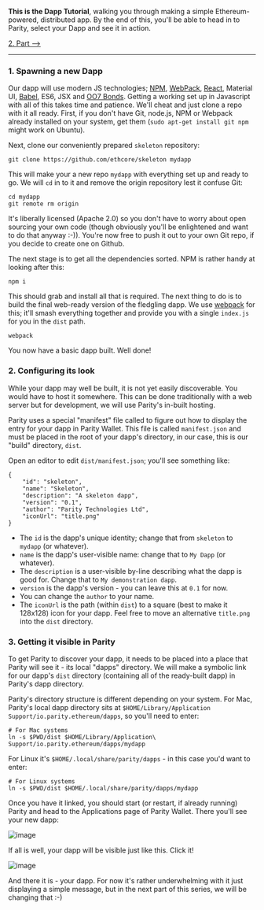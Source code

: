 **This is the Dapp Tutorial**, walking you through making a simple Ethereum-powered, distributed app. By the end of this, you'll be able to head in to Parity, select your Dapp and see it in action.

[2. Part ⟶](https://github.com/ethcore/parity/wiki/Tutorial-Part-II)

----

### 1. Spawning a new Dapp

Our dapp will use modern JS technologies; [NPM](https://www.npmjs.com), [WebPack](https://webpack.js.org), [React](https://facebook.github.io/react/), Material UI, [Babel](http://babeljs.io), ES6, JSX and [OO7 Bonds](https://github.com/ethcore/oo7-parity). Getting a working set up in Javascript with all of this takes time and patience. We'll cheat and just clone a repo with it all ready. First, if you don't have Git, node.js, NPM or Webpack already installed on your system, get them (`sudo apt-get install git npm` might work on Ubuntu).

Next, clone our conveniently prepared `skeleton` repository:

```
git clone https://github.com/ethcore/skeleton mydapp
```

This will make your a new repo `mydapp` with everything set up and ready to go. We will `cd` in to it and remove the origin repository lest it confuse Git:

```
cd mydapp
git remote rm origin
```

It's liberally licensed (Apache 2.0) so you don't have to worry about open sourcing your own code (though obviously you'll be enlightened and want to do that anyway :-)). You're now free to push it out to your own Git repo, if you decide to create one on Github.

The next stage is to get all the dependencies sorted. NPM is rather handy at looking after this:

```
npm i
```

This should grab and install all that is required. The next thing to do is to build the final web-ready version of the fledgling dapp. We use [webpack](https://webpack.js.org) for this; it'll smash everything together and provide you with a single `index.js` for you in the `dist` path.

```
webpack
```

You now have a basic dapp built. Well done!

### 2. Configuring its look

While your dapp may well be built, it is not yet easily discoverable. You would have to host it somewhere. This can be done traditionally with a web server but for development, we will use Parity's in-built hosting.

Parity uses a special "manifest" file called to figure out how to display the entry for your dapp in Parity Wallet. This file is called `manifest.json` and must be placed in the root of your dapp's directory, in our case, this is our "build" directory, `dist`.

Open an editor to edit `dist/manifest.json`; you'll see something like:

```
{
	"id": "skeleton",
	"name": "Skeleton",
	"description": "A skeleton dapp",
	"version": "0.1",
	"author": "Parity Technologies Ltd",
	"iconUrl": "title.png"
}
```

- The `id` is the dapp's unique identity; change that from `skeleton` to `mydapp` (or whatever).
- `name` is the dapp's user-visible name: change that to `My Dapp` (or whatever).
- The `description` is a user-visible by-line describing what the dapp is good for. Change that to `My demonstration dapp`.
- `version` is the dapp's version - you can leave this at `0.1` for now.
- You can change the `author` to your name.
- The `iconUrl` is the path (within `dist`) to a square (best to make it 128x128) icon for your dapp. Feel free to move an alternative `title.png` into the `dist` directory.

### 3. Getting it visible in Parity

To get Parity to discover your dapp, it needs to be placed into a place that Parity will see it - its local "dapps" directory. We will make a symbolic link for our dapp's `dist` directory (containing all of the ready-built dapp) in Parity's dapp directory.

Parity's directory structure is different depending on your system. For Mac, Parity's local dapp directory sits at `$HOME/Library/Application Support/io.parity.ethereum/dapps`, so you'll need to enter:

```
# For Mac systems
ln -s $PWD/dist $HOME/Library/Application\ Support/io.parity.ethereum/dapps/mydapp
```

For Linux it's `$HOME/.local/share/parity/dapps` - in this case you'd want to enter:

```
# For Linux systems
ln -s $PWD/dist $HOME/.local/share/parity/dapps/mydapp
```

Once you have it linked, you should start (or restart, if already running) Parity and head to the Applications page of Parity Wallet. There you'll see your new dapp:

![image](https://cloud.githubusercontent.com/assets/138296/22697933/f9d6449a-ed20-11e6-92d2-1afafaba86ea.png)

If all is well, your dapp will be visible just like this. Click it!

![image](https://cloud.githubusercontent.com/assets/138296/22697890/e1677726-ed20-11e6-9a64-c1832d2c36bf.png)

And there it is - your dapp. For now it's rather underwhelming with it just displaying a simple message, but in the next part of this series, we will be changing that :-)